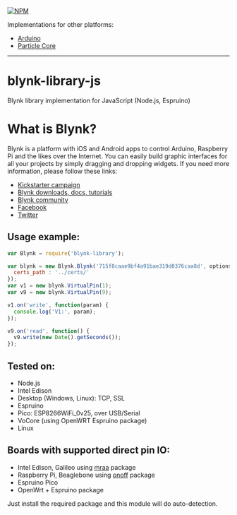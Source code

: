 [![NPM](https://nodei.co/npm/blynk-library.png?downloads=true&downloadRank=true&stars=true)](https://nodei.co/npm/blynk-library/)

Implementations for other platforms:
* [Arduino](https://github.com/blynkkk/blynk-library)
* [Particle Core](https://github.com/vshymanskyy/blynk-library-spark)

__________

# blynk-library-js
Blynk library implementation for JavaScript (Node.js, Espruino)

# What is Blynk?
Blynk is a platform with iOS and Android apps to control Arduino, Raspberry Pi and the likes over the Internet.
You can easily build graphic interfaces for all your projects by simply dragging and dropping widgets.
If you need more information, please follow these links:

* [Kickstarter campaign](https://www.kickstarter.com/projects/167134865/blynk-build-an-app-for-your-arduino-project-in-5-m/description)
* [Blynk downloads, docs, tutorials](http://www.blynk.cc)
* [Blynk community](http://community.blynk.cc)
* [Facebook](http://www.fb.com/blynkapp)
* [Twitter](http://twitter.com/blynk_app)

## Usage example:
```js
var Blynk = require('blynk-library');

var blynk = new Blynk.Blynk('715f8caae9bf4a91bae319d0376caa8d', options = {
  certs_path : '../certs/'
});
var v1 = new blynk.VirtualPin(1);
var v9 = new blynk.VirtualPin(9);

v1.on('write', function(param) {
  console.log('V1:', param);
});

v9.on('read', function() {
  v9.write(new Date().getSeconds());
});
```

## Tested on:
* Node.js
 * Intel Edison
 * Desktop (Windows, Linux): TCP, SSL
* Espruino
 * Pico: ESP8266WiFi_0v25, over USB/Serial
 * VoCore (using OpenWRT Espruino package)
 * Linux

## Boards with supported direct pin IO:
* Intel Edison, Galileo using [mraa](https://www.npmjs.com/package/mraa) package
* Raspberry Pi, Beaglebone using [onoff](https://www.npmjs.com/package/onoff) package
* Espruino Pico
* OpenWrt + Espruino package

Just install the required package and this module will do auto-detection.
